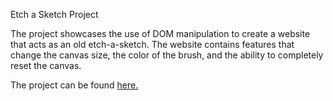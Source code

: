 Etch a Sketch Project

The project showcases the use of DOM manipulation to create a website that acts as an old etch-a-sketch. The website contains features that change the canvas size, the color of the brush, and the ability to completely reset the canvas.

The project can be found [here.](https://justynrad.github.io/etch-a-sketch/)
